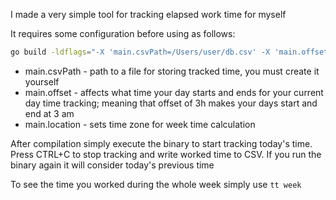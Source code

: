 I made a very simple tool for tracking elapsed work time for myself

It requires some configuration before using as follows:
```bash
go build -ldflags="-X 'main.csvPath=/Users/user/db.csv' -X 'main.offset=3h' -X 'main.location=Europe/Moscow'"
```
* main.csvPath - path to a file for storing tracked time, you must create it yourself
* main.offset - affects what time your day starts and ends for your current day time tracking;
  meaning that offset of 3h makes your days start and end at 3 am
* main.location - sets time zone for week time calculation

After compilation simply execute the binary to start tracking today's time.
Press CTRL+C to stop tracking and write worked time to CSV.
If you run the binary again it will consider today's previous time

To see the time you worked during the whole week simply use `tt week`
